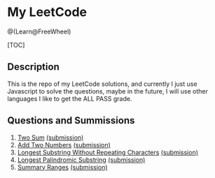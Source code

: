 # My LeetCode
@(Learn@FreeWheel)

[TOC]

## Description
This is the repo of my LeetCode solutions, and currently I just use Javascript to solve the questions, maybe in the future, I will use other languages I like to get the ALL PASS grade.

## Questions and Summissions

1. [Two Sum][1] [(submission)][2]
2. [Add Two Numbers][3] [(submission)][4]
3. [Longest Substring Without Repeating Characters][5] [(submission)][6]
4. [Longest Palindromic Substring][7] [(submission)][8]
5. [Summary Ranges][9] [(submission)][10]


  [1]: https://leetcode.com/problems/two-sum/
  [2]: https://github.com/MrHuxu/leetcode/blob/master/submissions/two-sum.js
  [3]: https://leetcode.com/problems/add-two-numbers/
  [4]: https://github.com/MrHuxu/leetcode/blob/master/submissions/add-two-numbers.js
  [5]: https://leetcode.com/problems/longest-substring-without-repeating-characters/
  [6]: https://github.com/MrHuxu/leetcode/blob/master/submissions/longest-substring-without-repeating-characters.jsions/add-two-numbers.js
  [7]: https://leetcode.com/problems/longest-palindromic-substring/
  [8]: https://github.com/MrHuxu/leetcode/blob/master/submissions/longest-palindromic-substring.js
  [9]: https://leetcode.com/problems/summary-ranges/
  [10]: https://github.com/MrHuxu/leetcode/blob/master/submissions/summary-ramges.js
